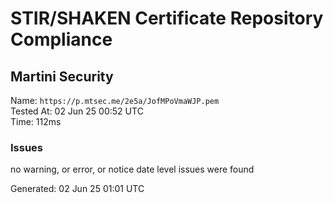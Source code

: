 # STIR/SHAKEN Certificate Repository Compliance

## Martini Security

Name: `https://p.mtsec.me/2e5a/JofMPoVmaWJP.pem`\
Tested At: 02 Jun 25 00:52 UTC\
Time: 112ms

### Issues

no warning, or error, or notice date level issues were found

Generated: 02 Jun 25 01:01 UTC